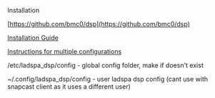 Installation

[https://github.com/bmc0/dsp](https://github.com/bmc0/dsp)

[Installation Guide](https://github.com/bmc0/dsp/wiki/System-Wide-DSP-Guide)

[Instructions for multiple configurations](https://github.com/bmc0/dsp#configuration)


/etc/ladspa_dsp/config - global config folder, make if doesn't exist

~/.config/ladspa_dsp/config - user ladspa dsp config (cant use with snapcast client as it uses a different user)

